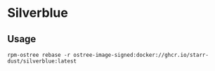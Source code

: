 # Silverblue

## Usage

```
rpm-ostree rebase -r ostree-image-signed:docker://ghcr.io/starr-dust/silverblue:latest
```
